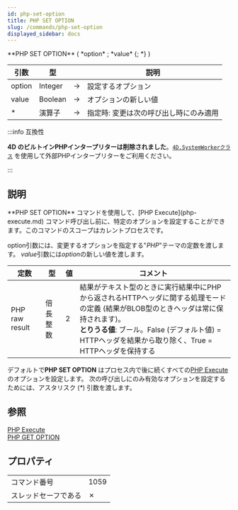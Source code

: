 ```yaml
---
id: php-set-option
title: PHP SET OPTION
slug: /commands/php-set-option
displayed_sidebar: docs
---
```


<!--REF #_command_.PHP SET OPTION.Syntax-->**PHP SET OPTION** ( *option* ; *value* {; *} )<!-- END REF-->
<!--REF #_command_.PHP SET OPTION.Params-->
| 引数 | 型 |  | 説明 |
| --- | --- | --- | --- |
| option | Integer | &#8594;  | 設定するオプション |
| value | Boolean | &#8594;  | オプションの新しい値 |
| * | 演算子 | &#8594;  | 指定時: 変更は次の呼び出し時にのみ適用 |

<!-- END REF-->

:::info 互換性

**4D のビルトインPHPインタープリターは削除されました**。[`4D.SystemWorkerクラス`](../API/SystemWorkerClass.md) を使用して外部PHPインタープリターをご利用ください。

:::

## 説明 

<!--REF #_command_.PHP SET OPTION.Summary-->**PHP SET OPTION** コマンドを使用して、[PHP Execute](php-execute.md) コマンド呼び出し前に、特定のオプションを設定することができます。<!-- END REF-->このコマンドのスコープはカレントプロセスです。

option引数には、変更するオプションを指定する"*PHP*"テーマの定数を渡します。 *value*引数には*option*の新しい値を渡します。

| 定数             | 型    | 値 | コメント                                                                                                                                                       |
| -------------- | ---- | - | ---------------------------------------------------------------------------------------------------------------------------------------------------------- |
| PHP raw result | 倍長整数 | 2 | 結果がテキスト型のときに実行結果中にPHPから返されるHTTPヘッダに関する処理モードの定義 (結果がBLOB型のときヘッダは常に保持されます)。<br/>**とりうる値**: ブール。False (デフォルト値) = HTTPヘッダを結果から取り除く、True = HTTPヘッダを保持する |

デフォルトで**PHP SET OPTION** はプロセス内で後に続くすべての[PHP Execute](php-execute.md) のオプションを設定します。 次の呼び出しにのみ有効なオプションを設定するためには、アスタリスク (*\**) 引数を渡します。

## 参照 

[PHP Execute](php-execute.md)  
[PHP GET OPTION](php-get-option.md)  

## プロパティ

|  |  |
| --- | --- |
| コマンド番号 | 1059 |
| スレッドセーフである | &cross; |


